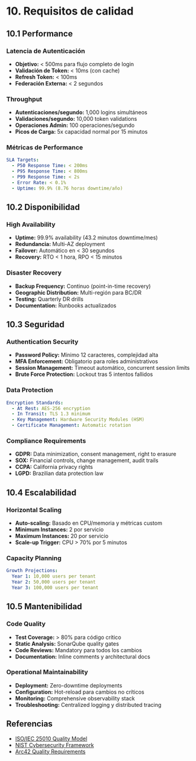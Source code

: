 # 10. Requisitos de calidad

## 10.1 Performance

### Latencia de Autenticación

- **Objetivo:** < 500ms para flujo completo de login
- **Validación de Token:** < 10ms (con cache)
- **Refresh Token:** < 100ms
- **Federación Externa:** < 2 segundos

### Throughput

- **Autenticaciones/segundo:** 1,000 logins simultáneos
- **Validaciones/segundo:** 10,000 token validations
- **Operaciones Admin:** 100 operaciones/segundo
- **Picos de Carga:** 5x capacidad normal por 15 minutos

### Métricas de Performance

```yaml
SLA Targets:
  - P50 Response Time: < 200ms
  - P95 Response Time: < 800ms
  - P99 Response Time: < 2s
  - Error Rate: < 0.1%
  - Uptime: 99.9% (8.76 horas downtime/año)
```

## 10.2 Disponibilidad

### High Availability

- **Uptime:** 99.9% availability (43.2 minutos downtime/mes)
- **Redundancia:** Multi-AZ deployment
- **Failover:** Automático en < 30 segundos
- **Recovery:** RTO < 1 hora, RPO < 15 minutos

### Disaster Recovery

- **Backup Frequency:** Continuo (point-in-time recovery)
- **Geographic Distribution:** Multi-región para BC/DR
- **Testing:** Quarterly DR drills
- **Documentation:** Runbooks actualizados

## 10.3 Seguridad

### Authentication Security

- **Password Policy:** Mínimo 12 caracteres, complejidad alta
- **MFA Enforcement:** Obligatorio para roles administrativos
- **Session Management:** Timeout automático, concurrent session limits
- **Brute Force Protection:** Lockout tras 5 intentos fallidos

### Data Protection

```yaml
Encryption Standards:
  - At Rest: AES-256 encryption
  - In Transit: TLS 1.3 minimum
  - Key Management: Hardware Security Modules (HSM)
  - Certificate Management: Automatic rotation
```

### Compliance Requirements

- **GDPR:** Data minimization, consent management, right to erasure
- **SOX:** Financial controls, change management, audit trails
- **CCPA:** California privacy rights
- **LGPD:** Brazilian data protection law

## 10.4 Escalabilidad

### Horizontal Scaling

- **Auto-scaling:** Basado en CPU/memoria y métricas custom
- **Minimum Instances:** 2 por servicio
- **Maximum Instances:** 20 por servicio
- **Scale-up Trigger:** CPU > 70% por 5 minutos

### Capacity Planning

```yaml
Growth Projections:
  Year 1: 10,000 users per tenant
  Year 2: 50,000 users per tenant
  Year 3: 100,000 users per tenant
```

## 10.5 Mantenibilidad

### Code Quality

- **Test Coverage:** > 80% para código crítico
- **Static Analysis:** SonarQube quality gates
- **Code Reviews:** Mandatory para todos los cambios
- **Documentation:** Inline comments y architectural docs

### Operational Maintainability

- **Deployment:** Zero-downtime deployments
- **Configuration:** Hot-reload para cambios no críticos
- **Monitoring:** Comprehensive observability stack
- **Troubleshooting:** Centralized logging y distributed tracing

## Referencias

- [ISO/IEC 25010 Quality Model](https://iso25000.com/index.php/en/iso-iec-25000-standards/iso-iec-25010)
- [NIST Cybersecurity Framework](https://www.nist.gov/cyberframework)
- [Arc42 Quality Requirements](https://docs.arc42.org/section-10/)
